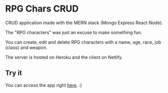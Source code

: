 # RPG Chars CRUD

CRUD application made with the MERN stack (Mongo Express React Node).

The "RPG characters" was just an excuse to make something fun.

You can create, edit and delete RPG characters with a name, age, race, job (class) and weapon.

The server is hosted on Heroku and the client on Netlify.


## Try it

You can access the app right [here](https://mern-rpgchars.netlify.app/). :)
